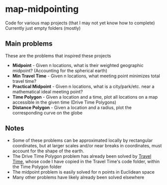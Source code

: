 # map-midpointing
Code for various map projects (that I may not yet know how to complete)
Currently just empty folders (mostly)

## Main problems 
These are the problems that inspired these projects
- **Midpoint** - Given n locations, what is their weighted geographic midpoint? (Accounting for the spherical earth)
- **Min Travel Time** - Given n locations, what meeting point minimizes total travel time? 
- **Practical Midpoint** - Given n locations, what is a city/park/etc. near a mathematical ideal meeting point?
- **Time Polygon** - Given a location and a time, plot all locations on a map accessible in the given time (Drive Time Polygons)
- **Distance Polygon** - Given a location and a radius, plot the corresponding curve on the globe 

## Notes
- Some of these problems can be approximated locally by rectangular coordinates, but at larger scales and/or near breaks in coordinates, must account for the shape of the earth.
- The Drive Time Polygon problem has already been solved by [Travel Time](https://traveltime.com/blog/google-maps-drive-time-polygon-tutorial-driving-radius), whose code I have copied in the Travel Time's code folder, within the Time Polygon folder 
- The midpoint problem is easily solved for n points in Euclidean space
- Many other problems have likely already been solved elsewhere
